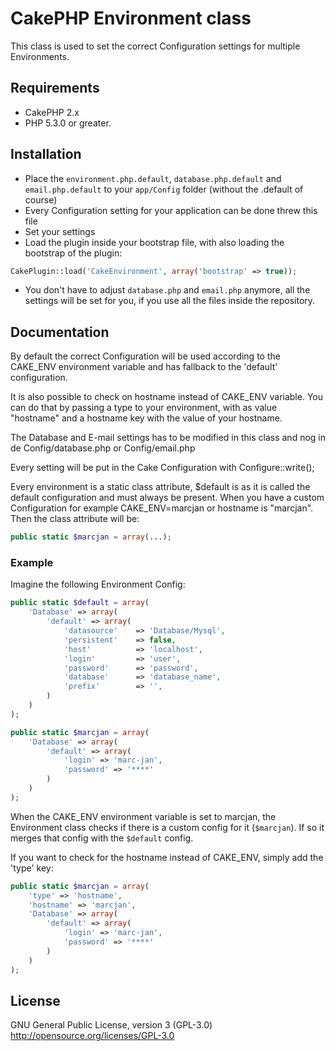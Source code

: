 CakePHP Environment class
================

This class is used to set the correct Configuration settings for multiple Environments.

## Requirements

* CakePHP 2.x
* PHP 5.3.0 or greater.

## Installation

* Place the `environment.php.default`, `database.php.default` and `email.php.default` to your `app/Config` folder (without the .default of course)
* Every Configuration setting for your application can be done threw this file
* Set your settings
* Load the plugin inside your bootstrap file, with also loading the bootstrap of the plugin:

```php
CakePlugin::load('CakeEnvironment', array('bootstrap' => true));
```

* You don't have to adjust `database.php` and `email.php` anymore, all the settings will be set for you, if you use all the files inside the repository.

## Documentation

By default the correct Configuration will be used according to the CAKE_ENV environment variable and has fallback to the 'default' configuration.

It is also possible to check on hostname instead of CAKE_ENV variable. You can do that by passing a type to your environment, with as value "hostname" and a hostname key with the value of your hostname.

The Database and E-mail settings has to be modified in this class and nog in de Config/database.php or Config/email.php

Every setting will be put in the Cake Configuration with Configure::write();

Every environment is a static class attribute, $default is as it is called the default configuration and must always be present.
When you have a custom Configuration for example CAKE_ENV=marcjan or hostname is "marcjan". Then the class attribute will be:

```php
public static $marcjan = array(...);
```

### Example

Imagine the following Environment Config:

```php
public static $default = array(
	'Database' => array(
		'default' => array(
			'datasource'	=> 'Database/Mysql',
			'persistent'	=> false,
			'host'			=> 'localhost',
			'login'			=> 'user',
			'password'		=> 'password',
			'database'		=> 'database_name',
			'prefix'		=> '',
		)
	)
);

public static $marcjan = array(
	'Database' => array(
		'default' => array(
			'login' => 'marc-jan',
			'password' => '****'
		)
	)
);
```

When the CAKE_ENV environment variable is set to marcjan, the Environment class checks if there is a custom config for it (`$marcjan`). If so it merges that config with the `$default` config.

If you want to check for the hostname instead of CAKE_ENV, simply add the 'type' key:

```php
public static $marcjan = array(
	'type' => 'hostname',
	'hostname' => 'marcjan',
	'Database' => array(
		'default' => array(
			'login' => 'marc-jan',
			'password' => '****'
		)
	)
);
```

## License
GNU General Public License, version 3 (GPL-3.0)
http://opensource.org/licenses/GPL-3.0